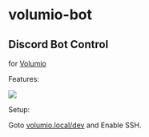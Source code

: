 # volumio-bot

## Discord Bot Control
for [Volumio](https://volumio.org/)

Features:

![](https://screen.rexum.space/ypNAy2ZJYo.png?key=nt4CDbujrfXrPo)

Setup:

Goto [volumio.local/dev](http://volumio.local/dev/) and Enable SSH.
